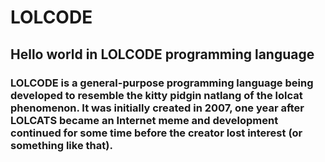 # LOLCODE
## Hello world in LOLCODE programming language

### LOLCODE is a general-purpose programming language being developed to resemble the kitty pidgin natlang of the lolcat phenomenon. It was initially created in 2007, one year after LOLCATS became an Internet meme and development continued for some time before the creator lost interest (or something like that). 